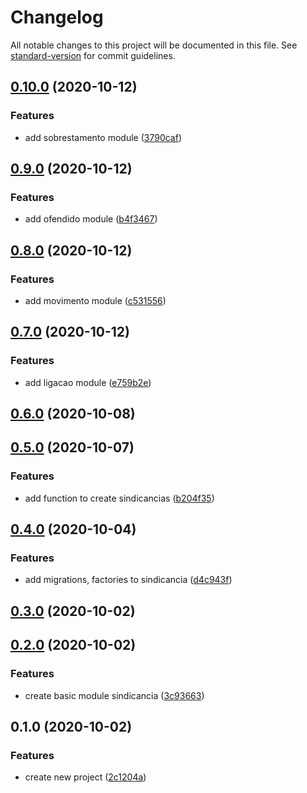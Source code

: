 # Changelog

All notable changes to this project will be documented in this file. See [standard-version](https://github.com/conventional-changelog/standard-version) for commit guidelines.

## [0.10.0](https://github.com/EmersonBraun/siscoger-backend-v2/compare/v0.9.0...v0.10.0) (2020-10-12)


### Features

* add sobrestamento module ([3790caf](https://github.com/EmersonBraun/siscoger-backend-v2/commit/3790cafae2091eb8a37ce7719560b0a2ad5c86da))

## [0.9.0](https://github.com/EmersonBraun/siscoger-backend-v2/compare/v0.8.0...v0.9.0) (2020-10-12)


### Features

* add ofendido module ([b4f3467](https://github.com/EmersonBraun/siscoger-backend-v2/commit/b4f34676b6998ef9b7285d7a7a62ed86897ae37c))

## [0.8.0](https://github.com/EmersonBraun/siscoger-backend-v2/compare/v0.7.0...v0.8.0) (2020-10-12)


### Features

* add movimento module ([c531556](https://github.com/EmersonBraun/siscoger-backend-v2/commit/c531556cfdcc32d16935b21361ee35abfadef5e2))

## [0.7.0](https://github.com/EmersonBraun/siscoger-backend-v2/compare/v0.6.0...v0.7.0) (2020-10-12)


### Features

* add ligacao module ([e759b2e](https://github.com/EmersonBraun/siscoger-backend-v2/commit/e759b2e76807c28bc8b13748eade16ce417d0176))

## [0.6.0](https://github.com/EmersonBraun/siscoger-backend-v2/compare/v0.5.0...v0.6.0) (2020-10-08)

## [0.5.0](https://github.com/EmersonBraun/siscoger-backend-v2/compare/v0.4.0...v0.5.0) (2020-10-07)


### Features

* add function to create sindicancias ([b204f35](https://github.com/EmersonBraun/siscoger-backend-v2/commit/b204f35b6a7f3adac922965fc989ba97983ed029))

## [0.4.0](https://github.com/EmersonBraun/siscoger-backend-v2/compare/v0.3.0...v0.4.0) (2020-10-04)


### Features

* add migrations, factories to sindicancia ([d4c943f](https://github.com/EmersonBraun/siscoger-backend-v2/commit/d4c943fdc0e94772ef3c437eddad087308ae02b3))

## [0.3.0](https://github.com/EmersonBraun/siscoger-backend-v2/compare/v0.2.0...v0.3.0) (2020-10-02)

## [0.2.0](https://github.com/EmersonBraun/siscoger-backend-v2/compare/v0.1.0...v0.2.0) (2020-10-02)


### Features

* create basic module sindicancia ([3c93663](https://github.com/EmersonBraun/siscoger-backend-v2/commit/3c93663a6ade7ef83da7118ad2dc30412fefa491))

## 0.1.0 (2020-10-02)


### Features

* create new project ([2c1204a](https://github.com/EmersonBraun/siscoger-backend-v2/commit/2c1204a0c147b81bb6a88c0fac0a048b0415c83c))
